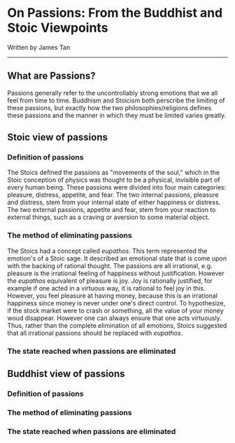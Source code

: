 <link rel="stylesheet" href="style.css">

# On Passions: From the Buddhist and Stoic Viewpoints
Written by James Tan

---

## What are Passions?


Passions generally refer to the uncontrollably strong emotions that we
all feel from time to time.  Buddhism and Stoicism both perscribe the
limiting of these passions, but exactly how the two philosophies/religions
defines these passions and the manner in which they must be limited
varies greatly.

## Stoic view of passions

### Definition of passions


The Stoics defined the passions as "movements of the soul," which in
the Stoic conception of physics was thought to be a physical, invisible
part of every human being.  These passions were divided into four main
categories: pleasure, distress, appetite, and fear.  The two internal
passions, pleasure and distress, stem from your internal state of either
happiness or distress.  The two external passions, appetite and fear,
stem from your reaction to external things, such as a craving or aversion
to some material object.

### The method of eliminating passions

The Stoics had a concept called *eupathos*.  This term represented the
emotion's of a Stoic sage.  It described an emotional state that is
come upon with the backing of rational thought. The passions are all
irrational, e.g. pleasure is the irrational feeling of happiness without
justification. However the *eupathos* equivalent of pleasure is joy. Joy
is rationally justified, for example if one acted in a virtuous way, it
is rational to feel joy in this. However, you feel pleasure at having
money, because this is an irrational happiness since money is never
under one's direct control. To hypothesize, if the stock market were to
crash or something, all the value of your money woud disappear. However
one can always ensure that one acts virtuously.  Thus, rather than the
complete elimination of all emotions, Stoics suggested that all irrational
passions should be replaced with *eupathos*.

### The state reached when passions are eliminated

## Buddhist view of passions

### Definition of passions

### The method of eliminating passions

### The state reached when passions are eliminated
